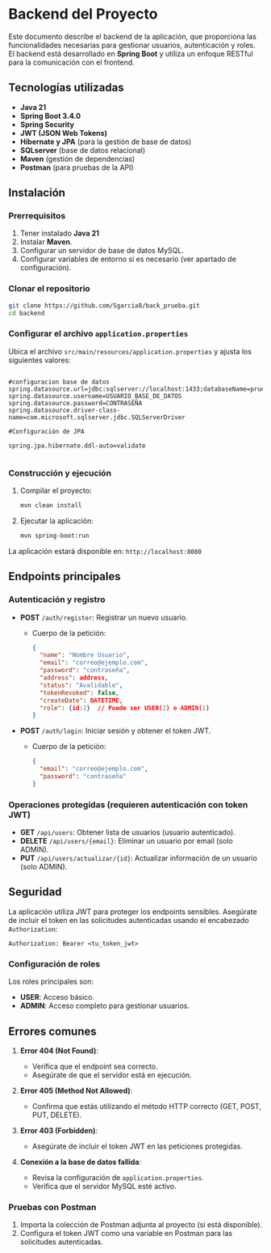 # Backend del Proyecto

Este documento describe el backend de la aplicación, que proporciona las funcionalidades necesarias para gestionar usuarios, autenticación y roles. El backend está desarrollado en **Spring Boot** y utiliza un enfoque RESTful para la comunicación con el frontend.

## Tecnologías utilizadas

- **Java 21**
- **Spring Boot 3.4.0**
- **Spring Security**
- **JWT (JSON Web Tokens)**
- **Hibernate y JPA** (para la gestión de base de datos)
- **SQLserver** (base de datos relacional)
- **Maven** (gestión de dependencias)
- **Postman** (para pruebas de la API)

## Instalación

### Prerrequisitos

1. Tener instalado **Java 21**
2. Instalar **Maven**.
3. Configurar un servidor de base de datos MySQL.
4. Configurar variables de entorno si es necesario (ver apartado de configuración).

### Clonar el repositorio

```bash
git clone https://github.com/Sgarcia8/back_prueba.git
cd backend
```

### Configurar el archivo `application.properties`

Ubica el archivo `src/main/resources/application.properties` y ajusta los siguientes valores:

```properties

#configuracion base de datos
spring.datasource.url=jdbc:sqlserver://localhost:1433;databaseName=prueba;encrypt=true;trustServerCertificate=true
spring.datasource.username=USUARIO_BASE_DE_DATOS
spring.datasource.password=CONTRASEÑA
spring.datasource.driver-class-name=com.microsoft.sqlserver.jdbc.SQLServerDriver

#Configuración de JPA

spring.jpa.hibernate.ddl-auto=validate


```

### Construcción y ejecución

1. Compilar el proyecto:
   ```bash
   mvn clean install
   ```

2. Ejecutar la aplicación:
   ```bash
   mvn spring-boot:run
   ```

La aplicación estará disponible en: `http://localhost:8080`

## Endpoints principales

### Autenticación y registro

- **POST** `/auth/register`: Registrar un nuevo usuario.
  - Cuerpo de la petición:
    ```json
    {
      "name": "Nombre Usuario",
      "email": "correo@ejemplo.com",
      "password": "contraseña",
      "address": address,
      "status": "Avalidable",
      "tokenRevoked": false,
      "createDate": DATETIME,
      "role": {id:2}  // Puede ser USER(2) o ADMIN(1)
    }
    ```

- **POST** `/auth/login`: Iniciar sesión y obtener el token JWT.
  - Cuerpo de la petición:
    ```json
    {
      "email": "correo@ejemplo.com",
      "password": "contraseña"
    }
    ```


### Operaciones protegidas (requieren autenticación con token JWT)

- **GET** `/api/users`: Obtener lista de usuarios (usuario autenticado).
- **DELETE** `/api/users/{email}`: Eliminar un usuario por email (solo ADMIN).
- **PUT** `/api/users/actualizar/{id}`: Actualizar información de un usuario (solo ADMIN).

## Seguridad

La aplicación utiliza JWT para proteger los endpoints sensibles. Asegúrate de incluir el token en las solicitudes autenticadas usando el encabezado `Authorization`:

```
Authorization: Bearer <tu_token_jwt>
```

### Configuración de roles
Los roles principales son:

- **USER**: Acceso básico.
- **ADMIN**: Acceso completo para gestionar usuarios.

## Errores comunes

1. **Error 404 (Not Found)**:
   - Verifica que el endpoint sea correcto.
   - Asegúrate de que el servidor está en ejecución.

2. **Error 405 (Method Not Allowed)**:
   - Confirma que estás utilizando el método HTTP correcto (GET, POST, PUT, DELETE).

3. **Error 403 (Forbidden)**:
   - Asegúrate de incluir el token JWT en las peticiones protegidas.

4. **Conexión a la base de datos fallida**:
   - Revisa la configuración de `application.properties`.
   - Verifica que el servidor MySQL esté activo.


### Pruebas con Postman

1. Importa la colección de Postman adjunta al proyecto (si está disponible).
2. Configura el token JWT como una variable en Postman para las solicitudes autenticadas.


